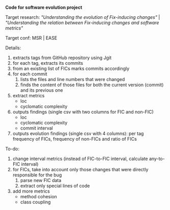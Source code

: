 **Code for software evolution project**

Target research:
*"Understanding the evolution of Fix-inducing changes"* | *"Understanding the relation between Fix-inducing changes and software metrics"*

Target conf:
MSR | EASE

Details:
1. extracts tags from GitHub repository using Jgit
2. for each tag, extracts its commits
3. from an existing list of FICs marks commits accordingly
4. for each commit
    1. lists the files and line numbers that were changed
    2. finds the content of those files for both the current version (commit) and its previous one
5. extract metrics
    + loc
    + cyclomatic complexity
6. outputs findings (single csv with two columns for FIC and non-FIC)
    + loc
    + cyclomatic complexity
    + commit interval
7. outputs evolution findings (single csv with 4 columns): per tag frequency of FICs, frequency of non-FICs and ratio of FICs

To-do:
1. change interval metrics (instead of FIC-to-FIC interval, calculate any-to-FIC interval)
2. for FICs, take into account only those changes that were directly responsible for the bug
    1. parse new FIC data
    2. extract only special lines of code
3. add more metrics
    + method cohesion
    + class coupling